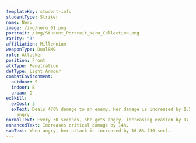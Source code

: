 ```yaml
---
templateKey: student-info
studentType: Striker
name: Neru
image: /img/neru_01.png
portrait: /img/Student_Portrait_Neru_Collection.png
rarity: "3"
affiliation: Millennium
weaponType: DualSMG
role: Attacker
position: Front
atkType: Penetration
defType: Light Armour
combatEnvironment:
  outdoor: S
  indoor: B
  urban: D
exSkill:
  exCost: 3
  exText: Deals 476% damage to an enemy. Her damage is increased by 1.5x if she is
    angry.
normalText: Every 30 seconds, she gets angry, increasing evasion by 17.8% (20 sec).
enhancedText: Increases critical damage by 14%.
subText: When angry, her attack is increased by 16.8% (30 sec).
---
```

